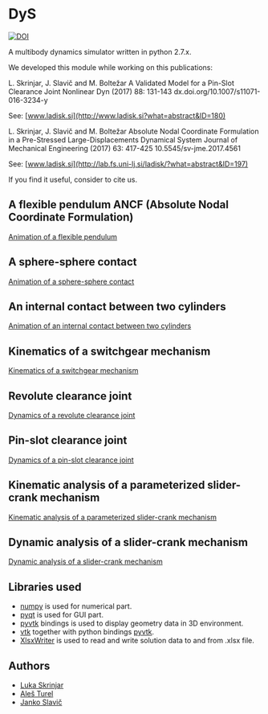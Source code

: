 # DyS
[![DOI](https://zenodo.org/badge/41781249.svg)](https://zenodo.org/badge/latestdoi/41781249)

A multibody dynamics simulator written in python 2.7.x.

We developed this module while working on this publications:

L. Skrinjar, J. Slavič and M. Boltežar
A Validated Model for a Pin-Slot Clearance Joint
Nonlinear Dyn (2017) 88: 131-143 dx.doi.org/10.1007/s11071-016-3234-y

See: [www.ladisk.si](http://www.ladisk.si?what=abstract&ID=180)

L. Skrinjar, J. Slavič and M. Boltežar
Absolute Nodal Coordinate Formulation in a Pre-Stressed Large-Displacements Dynamical System
Journal of Mechanical Engineering (2017) 63: 417-425 10.5545/sv-jme.2017.4561

See: [www.ladisk.si](http://lab.fs.uni-lj.si/ladisk/?what=abstract&ID=197)

If you find it useful, consider to cite us.

A flexible pendulum ANCF (Absolute Nodal Coordinate Formulation)
-----------------------
[Animation of a flexible pendulum](https://youtu.be/rxF4enD211U)    


A sphere-sphere contact
-----------------------
[Animation of a sphere-sphere contact](https://youtu.be/AbfBHoHNrQs)


An internal contact between two cylinders
-----------------------
[Animation of an internal contact between two cylinders](https://youtu.be/AryAaL_-Wtw)    


Kinematics of a switchgear mechanism
-----------------------
[Kinematics of a switchgear mechanism](https://youtu.be/-61Tt7VFoeI) 


Revolute clearance joint
-----------------------
[Dynamics of a revolute clearance joint](https://youtu.be/m8xA8jZL5jg)


Pin-slot clearance joint
-----------------------
[Dynamics of a pin-slot clearance joint](https://youtu.be/A29_t1LrA_8)


Kinematic analysis of a parameterized slider-crank mechanism
-----------------------
[Kinematic analysis of a parameterized slider-crank mechanism](https://youtu.be/o5CIaI6hqw4)


Dynamic analysis of a slider-crank mechanism
-----------------------
[Dynamic analysis of a slider-crank mechanism](https://youtu.be/QZYYzvIH95s)


Libraries used
----------------
* [numpy](http://www.numpy.org/) is used for numerical part.
* [pyqt](http://www.riverbankcomputing.co.uk/software/pyqt/intro) is used for GUI part.
* [pyvtk](https://pypi.python.org/pypi/vtk) bindings is used to display geometry data in 3D environment.
* [vtk](https://www.vtk.org/) together with python bindings [pyvtk](https://pypi.python.org/pypi/vtk).
* [XlsxWriter](https://pypi.python.org/pypi/XlsxWriter#downloads) is used to read and write solution data to and from .xlsx file.

## Authors

- [Luka Skrinjar](http://ladisk.si/?what=incfl&flnm=skrinjar.php)
- [Aleš Turel](http://ladisk.si/?what=incfl&flnm=turel.php)
- [Janko Slavič](http://ladisk.si/?what=incfl&flnm=slavic.php)